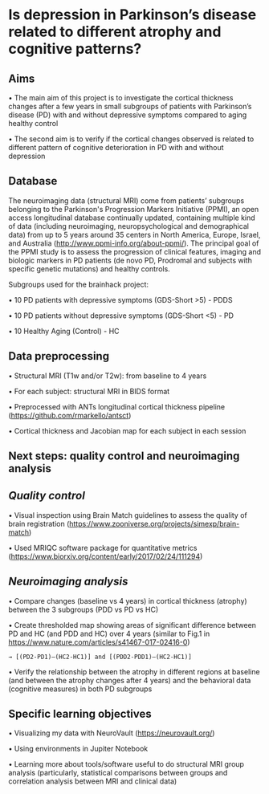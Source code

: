 # **Is depression in Parkinson’s disease related to different atrophy and cognitive patterns?**

## **Aims**

•	The main aim of this project is to investigate the cortical thickness changes after a few years in small subgroups of patients with Parkinson’s disease (PD) with and without depressive symptoms compared to aging healthy control 

•	The second aim is to verify if the cortical changes observed is related to different pattern of cognitive deterioration in PD with and without depression

## **Database**


The neuroimaging data (structural MRI) come from patients’ subgroups belonging to the Parkinson's Progression Markers Initiative (PPMI), an open access longitudinal database continually updated, containing multiple kind of data (including neuroimaging, neuropsychological and demographical data) from up to 5 years around 35 centers in North America, Europe, Israel, and Australia (http://www.ppmi-info.org/about-ppmi/). The principal goal of the PPMI study is to assess the progression of clinical features, imaging and biologic markers in PD patients (de novo PD, Prodromal and subjects with specific genetic mutations) and healthy controls.

Subgroups used for the brainhack project:

•	10 PD patients with depressive symptoms (GDS-Short >5) - PDDS

•	10 PD patients without depressive symptoms (GDS-Short <5) - PD

•	10 Healthy Aging (Control) - HC

## **Data preprocessing**

•	Structural MRI (T1w and/or T2w): from baseline to 4 years

•	For each subject: structural MRI in BIDS format

•	Preprocessed with ANTs longitudinal cortical thickness pipeline (https://github.com/rmarkello/antsct)

•	Cortical thickness and Jacobian map for each subject in each session

## **Next steps: quality control and neuroimaging analysis**

## *Quality control*

•	Visual inspection using Brain Match guidelines to assess the quality of brain registration (https://www.zooniverse.org/projects/simexp/brain-match)

•	Used MRIQC software package for quantitative metrics (https://www.biorxiv.org/content/early/2017/02/24/111294)

## *Neuroimaging analysis*

•	Compare changes (baseline vs 4 years) in cortical thickness (atrophy) between the 3 subgroups (PDD vs PD vs HC)

•	Create thresholded map showing areas of significant difference between PD and HC (and PDD and HC) over 4 years (similar to Fig.1 in https://www.nature.com/articles/s41467-017-02416-0)

	→ [(PD2-PD1)–(HC2-HC1)] and [(PDD2-PDD1)–(HC2-HC1)]

•	Verify the relationship between the atrophy in different regions at baseline (and between the atrophy changes after 4 years) and the behavioral data (cognitive measures) in both PD subgroups

## **Specific learning objectives**

•	Visualizing my data with NeuroVault (https://neurovault.org/)

•	Using environments in Jupiter Notebook

•	Learning more about tools/software useful to do structural MRI group analysis (particularly, statistical comparisons between groups and correlation analysis between MRI and clinical data)



